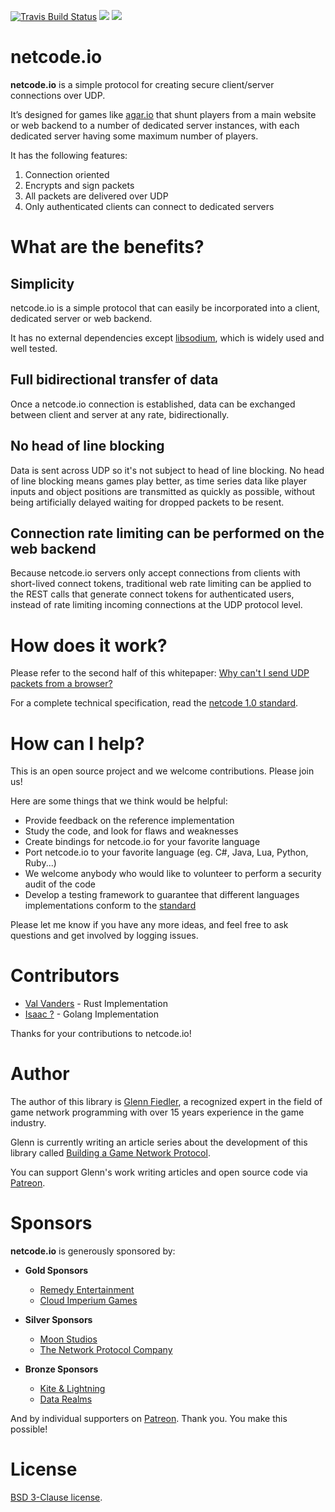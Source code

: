 [![Travis Build Status](https://travis-ci.org/networkprotocol/netcode.io.svg?branch=master)](https://travis-ci.org/networkprotocol/netcode.io)
[![](http://meritbadge.herokuapp.com/netcode)](https://crates.io/crates/netcode)
[![](https://docs.rs/netcode/badge.svg)](https://docs.rs/netcode)

# netcode.io

**netcode.io** is a simple protocol for creating secure client/server connections over UDP.

It’s designed for games like [agar.io](http://agar.io) that shunt players from a main website or web backend to a number of dedicated server instances, with each dedicated server having some maximum number of players.

It has the following features:

1. Connection oriented
2. Encrypts and sign packets
3. All packets are delivered over UDP
4. Only authenticated clients can connect to dedicated servers

# What are the benefits?

## Simplicity

netcode.io is a simple protocol that can easily be incorporated into a client, dedicated server or web backend.

It has no external dependencies except [libsodium](http://www.libsodium.org), which is widely used and well tested.

## Full bidirectional transfer of data

Once a netcode.io connection is established, data can be exchanged between client and server at any rate, bidirectionally.

## No head of line blocking

Data is sent across UDP so it's not subject to head of line blocking. No head of line blocking means games play better, as time series data like player inputs and object positions are transmitted as quickly as possible, without being artificially delayed waiting for dropped packets to be resent.

## Connection rate limiting can be performed on the web backend

Because netcode.io servers only accept connections from clients with short-lived connect tokens, traditional web rate limiting can be applied to the REST calls that generate connect tokens for authenticated users, instead of rate limiting incoming connections at the UDP protocol level.

# How does it work?

Please refer to the second half of this whitepaper: [Why can't I send UDP packets from a browser?](http://new.gafferongames.com/post/why_cant_i_send_udp_packets_from_a_browser/) 

For a complete technical specification, read the [netcode 1.0 standard](https://github.com/networkprotocol/netcode.io/blob/master/STANDARD.md).

# How can I help?

This is an open source project and we welcome contributions. Please join us!

Here are some things that we think would be helpful:

* Provide feedback on the reference implementation
* Study the code, and look for flaws and weaknesses
* Create bindings for netcode.io for your favorite language
* Port netcode.io to your favorite language (eg. C#, Java, Lua, Python, Ruby...)
* We welcome anybody who would like to volunteer to perform a security audit of the code
* Develop a testing framework to guarantee that different languages implementations conform to the [standard](https://github.com/networkprotocol/netcode.io/blob/master/STANDARD.md)

Please let me know if you have any more ideas, and feel free to ask questions and get involved by logging issues.

# Contributors

* [Val Vanders](https://github.com/vvanders) - Rust Implementation
* [Isaac ?](https://github.com/wirepair) - Golang Implementation

Thanks for your contributions to netcode.io!

# Author

The author of this library is [Glenn Fiedler](https://www.linkedin.com/in/glennfiedler), a recognized expert in the field of game network programming with over 15 years experience in the game industry.

Glenn is currently writing an article series about the development of this library called [Building a Game Network Protocol](http://gafferongames.com/2016/05/10/building-a-game-network-protocol/).

You can support Glenn's work writing articles and open source code via [Patreon](http://www.patreon.com/gafferongames).

# Sponsors

**netcode.io** is generously sponsored by:

* **Gold Sponsors**
    * [Remedy Entertainment](http://www.remedygames.com/)
    * [Cloud Imperium Games](https://cloudimperiumgames.com)
    
* **Silver Sponsors**
    * [Moon Studios](http://www.oriblindforest.com/#!moon-3/)
    * [The Network Protocol Company](http://www.thenetworkprotocolcompany.com)
    
* **Bronze Sponsors**
    * [Kite & Lightning](http://kiteandlightning.la/)
    * [Data Realms](http://datarealms.com)
 
And by individual supporters on [Patreon](http://www.patreon.com/gafferongames). Thank you. You make this possible!

# License

[BSD 3-Clause license](https://opensource.org/licenses/BSD-3-Clause).
